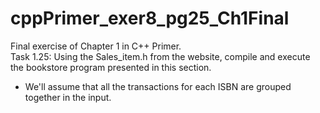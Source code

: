 # cppPrimer_exer8_pg25_Ch1Final
Final exercise of Chapter 1 in C++ Primer.\
Task 1.25: Using the Sales_item.h from the website, compile and execute the bookstore program presented in this section.
* We'll assume that all the transactions for each ISBN are grouped together in the input.
